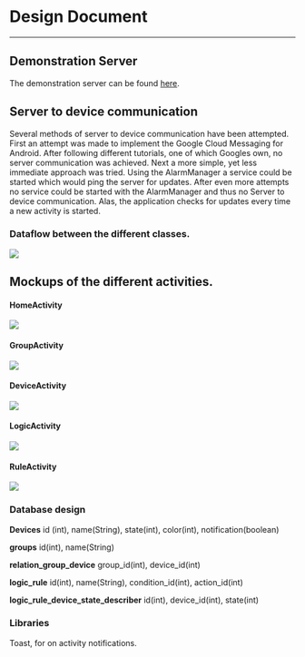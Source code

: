 # Design Document
------------------

## Demonstration Server

The demonstration server can be found [here](http://www.uvaatwork.nl/DomoticaInterface/index.php).

## Server to device communication ##

Several methods of server to device communication have been attempted. First an attempt was made to
implement the Google Cloud Messaging for Android. After following different tutorials, one of which
Googles own, no server communication was achieved. Next a more simple, yet less immediate approach was tried. Using
the AlarmManager a service could be started which would ping the server for updates. After even more attempts
 no service could be started with the AlarmManager and thus no Server to device communication. Alas, the application checks
 for updates every time a new activity is started.

### Dataflow between the different classes.

![](../images/Dataflow.png)

## Mockups of the different activities.

#### HomeActivity

![](../images/HomeScreen.png)

#### GroupActivity

![](../images/GroupScreen.png)

#### DeviceActivity

![](../images/DeviceScreen.png)

#### LogicActivity

![](../images/LogicScreen.png)

#### RuleActivity

![](../images/RuleScreen.png)

### Database design

**Devices**
id (int), name(String), state(int), color(int), notification(boolean)

**groups**
id(int), name(String)

**relation_group_device**
group_id(int), device_id(int)

**logic_rule**
id(int), name(String), condition_id(int), action_id(int)

**logic_rule_device_state_describer**
id(int), device_id(int), state(int)



### Libraries

Toast, for on activity notifications.

